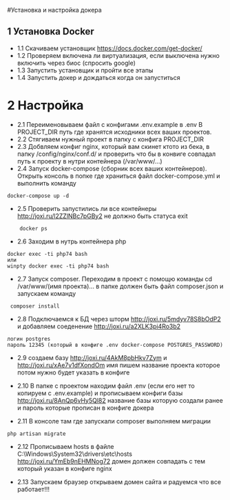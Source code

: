 #Установка и настройка докера

## 1 Установка Docker
- 1.1 Скачиваем установщик https://docs.docker.com/get-docker/
- 1.2 Проверяем включена ли виртуализация, если выключена нужно включить через биос (спросить google)
- 1.3 Запустить установщик и пройти все этапы 
- 1.4 Запустить докер и дождаться когда он запуститься

# 2 Настройка
- 2.1 Переименовываем файл с конфигами .env.example  в .env  В PROJECT_DIR  путь где хранятся исходники всех ваших проектов.
- 2.2 Стягиваем нужный проект в папку с конфига PROJECT_DIR
- 2.3 Добвляем конфиг nginx, который вам скинет ктото из бека, в папку /config/nginx/conf.d/ и проверить что бы в конвиге совпадал путь к проекту в нутри контейнера (/var/www/...)
- 2.4 Запуск docker-compose (сборник всех ваших контейнеров). Открыть консоль в попке где храниться файл docker-compose.yml и выполнить команду 
```
docker-compose up -d
```
- 2.5 Проверить запустились ли все контейнеры http://joxi.ru/l2ZZlNBc7pGBy2  не должно быть статуса exit
```
    docker ps
```
- 2.6 Заходим в нутрь контейнера php

```
docker exec -ti php74 bash
или
winpty docker exec -ti php74 bash
```
- 2.7 Запуск composer. Переходим в проект с помощю команды cd /var/www/(имя проекта)... в папке должен быть файл composer.json и запускаем команду
```
 composer install
```
- 2.8 Подключаемся к БД через шторм http://joxi.ru/5mdyv78S8bOdP2 и добавляем соеденение  http://joxi.ru/a2XLK3pi4Ro3b2 
```
логин postgres
пароль 12345 (который в конфиге .env docker-compose POSTGRES_PASSWORD)
```
- 2.9 создаем базу http://joxi.ru/4AkM8pbHkv7Zym  и http://joxi.ru/xAe7v1dfXondOm  имя пишем название проекта которое потом нужно будет указать в конфиге

- 2.10 В папке с проектом находим файл .env  (если его нет то копируем с .env.example)  и прописываем конфиги базы 
http://joxi.ru/8AnQp6vHy5Ql82  название базы которую создали ранее и пароль которые прописан в конфиге докера

- 2.11 В консоле там где запускали composer выполняем миграции
```
php artisan migrate
```
- 2.12 Прописываем hosts в файле C:\Windows\System32\drivers\etc\hosts
http://joxi.ru/YmEb9nEHMNog72  домен должен совпадать с тем который указан в конфиге nginx

- 2.13 Запускаем браузер открываем домен сайта и радуемся что все работает!!!


 

